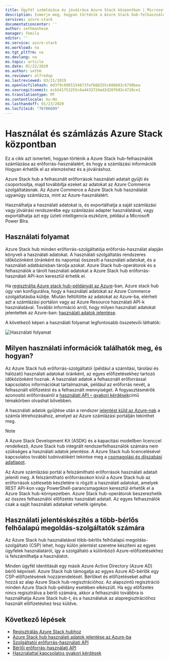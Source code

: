 ```yaml
---
title: Ügyfél számlázása és jóváírása Azure Stack központban | Microsoft Docs
description: Ismerje meg, hogyan történik a Azure Stack hub-felhasználók számlázása az erőforrás-használatért, és hogy a számlázási adatok hogyan érhetők el az elemzéshez és a jóváíráshoz.
services: azure-stack
documentationcenter: ''
author: sethmanheim
manager: femila
editor: ''
ms.service: azure-stack
ms.workload: na
ms.tgt_pltfrm: na
ms.devlang: na
ms.topic: article
ms.date: 01/22/2020
ms.author: sethm
ms.reviewer: alfredop
ms.lastreviewed: 03/21/2019
ms.openlocfilehash: 6d3f9c6965154873fefb88255c60bb03c6790bea
ms.sourcegitcommit: ecb541f53255c6a4433724ad2d20fb93c4720ce1
ms.translationtype: MT
ms.contentlocale: hu-HU
ms.lasthandoff: 01/23/2020
ms.locfileid: "76706609"
---
```

# <a name="usage-and-billing-in-azure-stack-hub"></a>Használat és számlázás Azure Stack központban

Ez a cikk azt ismerteti, hogyan történik a Azure Stack hub-felhasználók számlázása az erőforrás-használatért, és hogy a számlázási információk Hogyan érhetők el az elemzéshez és a jóváíráshoz.

Azure Stack hub a felhasznált erőforrások használati adatait gyűjti és csoportosítja, majd továbbítja ezeket az adatokat az Azure Commerce szolgáltatásnak. Az Azure Commerce a Azure Stack hub használatát ugyanúgy számlázza, mint az Azure-használatért.

Használhatja a használati adatokat is, és exportálhatja a saját számlázási vagy jóváírási rendszerébe egy számlázási adapter használatával, vagy exportálhatja azt egy üzleti intelligencia eszközre, például a Microsoft Power BIra.

## <a name="usage-pipeline"></a>Használati folyamat

Azure Stack hub minden erőforrás-szolgáltatója erőforrás-használat alapján könyveli a használati adatokat. A használati szolgáltatás rendszeres időközönként (óránként és naponta) összesíti a használati adatokat, és a használati adatbázisban tárolja azokat. Azure Stack hub-operátorok és a felhasználók a tárolt használati adatokat a Azure Stack hub erőforrás-használati API-kon keresztül érhetik el.

Ha [regisztrálta Azure stack hub-példányát az Azure](azure-stack-registration.md)-ban, Azure stack hub úgy van konfigurálva, hogy a használati adatokat az Azure Commerce szolgáltatásba küldje. Miután feltöltötte az adatokat az Azure-ba, elérheti azt a számlázási portálon vagy az Azure Resource használati API-k használatával. További információ arról, hogy milyen használati adatokat jelentettek az Azure-ban: [használati adatok jelentése](azure-stack-usage-reporting.md).  

A következő képen a használati folyamat legfontosabb összetevői láthatók:

![Használati folyamat](media/azure-stack-billing-and-chargeback/usagepipeline.png)

## <a name="what-usage-information-can-i-find-and-how"></a>Milyen használati információk találhatók meg, és hogyan?

Az Azure Stack hub erőforrás-szolgáltatói (például a számítási, tárolási és hálózati) használati adatokat óránként, az egyes előfizetésekhez tartozó időközönként hoznak. A használati adatok a felhasznált erőforrással kapcsolatos információkat tartalmaznak, például az erőforrás nevét, a felhasznált előfizetést és a felhasznált mennyiséget. A fogyasztásmérők azonosító erőforrásairól a [használati API – gyakori kérdések](azure-stack-usage-related-faq.md)című témakörben olvashat bővebben.

A használati adatok gyűjtése után a rendszer [jelentést küld az Azure-nak](azure-stack-usage-reporting.md) a számla létrehozásához, amelyet az Azure számlázási portálján tekinthet meg.

> [!NOTE]  
> A Azure Stack Development Kit (ASDK) és a kapacitási modellben licenccel rendelkező, Azure Stack hub integrált rendszerfelhasználók számára nem szükséges a használati adatok jelentése. A Azure Stack hub licencelésével kapcsolatos további tudnivalókért tekintse meg a [csomagolási és díjszabási adatlapot](https://azure.microsoft.com/mediahandler/files/resourcefiles/5bc3f30c-cd57-4513-989e-056325eb95e1/Azure-Stack-packaging-and-pricing-datasheet.pdf).

Az Azure számlázási portál a felszámítható erőforrások használati adatait jeleníti meg. A felszámítható erőforrásokon kívül a Azure Stack hub az erőforrások szélesebb készletére is rögzíti a használati adatokat, amelyek REST API-kon vagy PowerShell-parancsmagokon keresztül érhetők el a Azure Stack hub-környezetben. Azure Stack hub-operátorok beszerezhetik az összes felhasználói előfizetés használati adatait. Az egyes felhasználók csak a saját használati adataikat vehetik igénybe.

## <a name="usage-reporting-for-multi-tenant-cloud-solution-providers"></a>Használati jelentéskészítés a több-bérlős felhőalapú megoldás-szolgáltatók számára

Az Azure Stack hub használatával több-bérlős felhőalapú megoldás-szolgáltató (CSP) lehet, hogy külön jelentést szeretne készíteni az egyes ügyfelek használatáról, így a szolgáltató a különböző Azure-előfizetésekhez is felszámíthatja a használatot.

Minden ügyfél identitását egy másik Azure Active Directory (Azure AD) bérlő képviseli. Azure Stack hub támogatja az egyes Azure AD-bérlők egy CSP-előfizetésének hozzárendelését. Bérlőket és előfizetéseket adhat hozzá az alap Azure Stack hub-regisztrációhoz. Az alapszintű regisztráció minden Azure Stack hub-példány esetében elkészült. Ha egy előfizetés nincs regisztrálva a bérlő számára, akkor a felhasználó továbbra is használhatja Azure Stack hub-t, és a használatuk az alapregisztrációhoz használt előfizetéshez lesz küldve.

## <a name="next-steps"></a>Következő lépések

- [Regisztrálás Azure Stack hubhoz](azure-stack-registration.md)
- [Azure Stack hub használati adatok jelentése az Azure-ba](azure-stack-usage-reporting.md)
- [Szolgáltatói erőforrás-használati API](azure-stack-provider-resource-api.md)
- [Bérlői erőforrás-használati API](azure-stack-tenant-resource-usage-api.md)
- [Használattal kapcsolatos gyakori kérdések](azure-stack-usage-related-faq.md)
